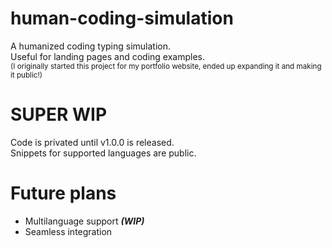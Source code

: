 # human-coding-simulation  

A humanized coding typing simulation.  
Useful for landing pages and coding examples.  
<sub> (I originally started this project for my portfolio website, ended up expanding it and making it public!) </sub>

# SUPER WIP  

Code is privated until v1.0.0 is released.  
Snippets for supported languages are public.  

# Future plans  

- Multilanguage support ***(WIP)***  
- Seamless integration  
